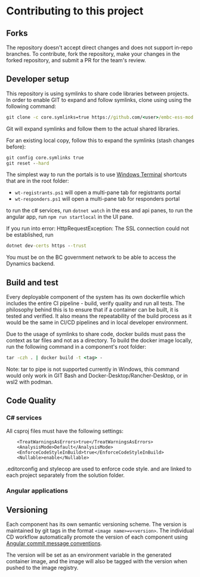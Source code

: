 # Contributing to this project

## Forks

The repository doesn't accept direct changes and does not support in-repo branches. To contribute, fork the repository, make your changes in the forked repository, and submit a PR for the team's review.

## Developer setup

This repository is using symlinks to share code libraries between projects. In order to enable GIT to expand and follow symlinks, clone using using the following command:

```cmd
git clone -c core.symlinks=true https://github.com/<user>/embc-ess-mod.git
```

Git will expand symlinks and follow them to the actual shared libraries.

For an existing local copy, follow this to expand the symlinks (stash changes before):

```cmd
git config core.symlinks true
git reset --hard
```
The simplest way to run the portals is to use [Windows Terminal](https://www.microsoft.com/en-ca/p/windows-terminal/9n0dx20hk701) shortcuts that are in the root folder:

- `wt-registrants.ps1` will open a multi-pane tab for registrants portal
- `wt-responders.ps1` will open a multi-pane tab for responders portal

to run the c# services, run `dotnet watch` in the ess and api panes, to run the angular app, run `npm run startlocal` in the UI pane.

If you run into error: HttpRequestException: The SSL connection could not be established, run
```cmd
dotnet dev-certs https --trust
```

You must be on the BC government network to be able to access the Dynamics backend.

## Build and test

Every deployable component of the system has its own dockerfile which includes the entire CI pipeline - build, verify quality and run all tests. The philosophy behind this is to ensure that if a container can be built, it is tested and verified. It also means the repeatability of the build process as it would be the same in CI/CD pipelines and in local developer environment.

Due to the usage of symlinks to share code, docker builds must pass the context as tar files and not as a directory. To build the docker image locally, run the following command in a component's root folder:

```cmd
tar -czh . | docker build -t <tag> -
```

Note: tar to pipe is not supported currently in Windows, this command would only work in GIT Bash and Docker-Desktop/Rancher-Desktop, or in wsl2 with podman.

## Code Quality

### C# services

All csproj files must have the following settings:

        <TreatWarningsAsErrors>true</TreatWarningsAsErrors>
        <AnalysisMode>Default</AnalysisMode>
        <EnforceCodeStyleInBuild>true</EnforceCodeStyleInBuild>
        <Nullable>enable</Nullable>

.editorconfig and stylecop are used to enforce code style. and are linked to each project separately from the solution folder.

### Angular applications

## Versioning

Each component has its own semantic versioning scheme. The version is maintained  by git  tags in the format `<image name>=v<version>`.
The individual CD workflow automatically promote the version of each component using [Angular commit message conventions](https://github.com/angular/angular.js/blob/master/DEVELOPERS.md#-git-commit-guidelines).

The version will be set as an environment variable in the generated container image, and the image will also be tagged with the version when pushed to the image registry.